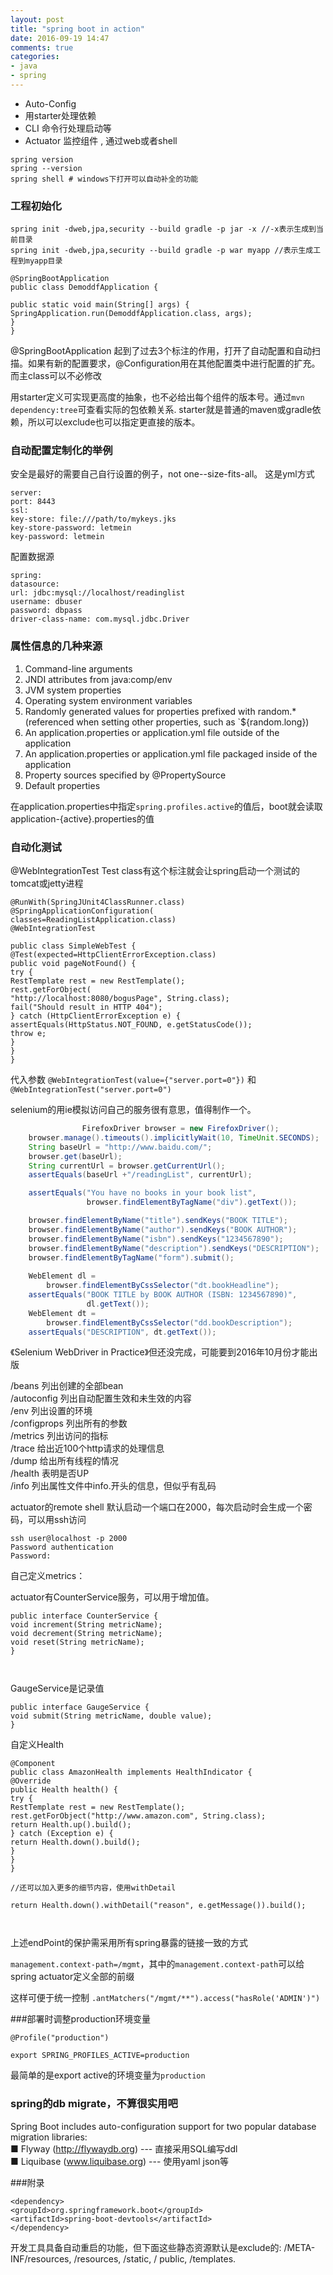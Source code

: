 ```yaml
---
layout: post
title: "spring boot in action"
date: 2016-09-19 14:47
comments: true
categories: 
- java
- spring
---
```


* Auto-Config
* 用starter处理依赖
* CLI 命令行处理启动等
* Actuator 监控组件 , 通过web或者shell

```
spring version 
spring --version
spring shell # windows下打开可以自动补全的功能
```

### 工程初始化
```
spring init -dweb,jpa,security --build gradle -p jar -x //-x表示生成到当前目录
spring init -dweb,jpa,security --build gradle -p war myapp //表示生成工程到myapp目录
```

```
@SpringBootApplication
public class DemoddfApplication {

public static void main(String[] args) {
SpringApplication.run(DemoddfApplication.class, args);
}
}
```

@SpringBootApplication 起到了过去3个标注的作用，打开了自动配置和自动扫描。如果有新的配置要求，@Configuration用在其他配置类中进行配置的扩充。而主class可以不必修改

用starter定义可实现更高度的抽象，也不必给出每个组件的版本号。通过`mvn dependency:tree`可查看实际的包依赖关系.
starter就是普通的maven或gradle依赖，所以可以exclude也可以指定更直接的版本。

### 自动配置定制化的举例

安全是最好的需要自己自行设置的例子，not one--size-fits-all。
这是yml方式
```
server:
port: 8443
ssl:
key-store: file:///path/to/mykeys.jks
key-store-password: letmein
key-password: letmein
```

配置数据源

```
spring:
datasource:
url: jdbc:mysql://localhost/readinglist
username: dbuser
password: dbpass
driver-class-name: com.mysql.jdbc.Driver
```

### 属性信息的几种来源

1. Command-line arguments
2. JNDI attributes from java:comp/env
3. JVM system properties
4. Operating system environment variables
5. Randomly generated values for properties prefixed with random.* (referenced when setting other properties, such as `${random.long})
6. An application.properties or application.yml file outside of the application
7. An application.properties or application.yml file packaged inside of the application
8. Property sources specified by @PropertySource
9. Default properties

在application.properties中指定`spring.profiles.active`的值后，boot就会读取application-{active}.properties的值



### 自动化测试

@WebIntegrationTest Test class有这个标注就会让spring启动一个测试的tomcat或jetty进程

```
@RunWith(SpringJUnit4ClassRunner.class)
@SpringApplicationConfiguration(
classes=ReadingListApplication.class)
@WebIntegrationTest

public class SimpleWebTest {
@Test(expected=HttpClientErrorException.class)
public void pageNotFound() {
try {
RestTemplate rest = new RestTemplate();
rest.getForObject(
"http://localhost:8080/bogusPage", String.class);
fail("Should result in HTTP 404");
} catch (HttpClientErrorException e) {
assertEquals(HttpStatus.NOT_FOUND, e.getStatusCode());
throw e;
}
}
}
```

代入参数
`@WebIntegrationTest(value={"server.port=0"})` 和 `@WebIntegrationTest("server.port=0")`

selenium的用ie模拟访问自己的服务很有意思，值得制作一个。

```java
                FirefoxDriver browser = new FirefoxDriver();
    browser.manage().timeouts().implicitlyWait(10, TimeUnit.SECONDS);
    String baseUrl = "http://www.baidu.com/";
    browser.get(baseUrl);
    String currentUrl = browser.getCurrentUrl();
    assertEquals(baseUrl +"/readingList", currentUrl);

    assertEquals("You have no books in your book list", 
                 browser.findElementByTagName("div").getText());

    browser.findElementByName("title").sendKeys("BOOK TITLE");
    browser.findElementByName("author").sendKeys("BOOK AUTHOR");
    browser.findElementByName("isbn").sendKeys("1234567890");
    browser.findElementByName("description").sendKeys("DESCRIPTION");
    browser.findElementByTagName("form").submit();
    
    WebElement dl = 
        browser.findElementByCssSelector("dt.bookHeadline");
    assertEquals("BOOK TITLE by BOOK AUTHOR (ISBN: 1234567890)", 
                 dl.getText());
    WebElement dt = 
        browser.findElementByCssSelector("dd.bookDescription");
    assertEquals("DESCRIPTION", dt.getText());
```

《Selenium WebDriver in Practice》但还没完成，可能要到2016年10月份才能出版 


/beans 列出创建的全部bean  
/autoconfig 列出自动配置生效和未生效的内容  
/env 列出设置的环境  
/configprops 列出所有的参数  
/metrics 列出访问的指标  
/trace 给出近100个http请求的处理信息  
/dump 给出所有线程的情况  
/health 表明是否UP  
/info 列出属性文件中info.开头的信息，但似乎有乱码  

actuator的remote shell
默认启动一个端口在2000，每次启动时会生成一个密码，可以用ssh访问

```
ssh user@localhost -p 2000
Password authentication
Password:
```

自己定义metrics：

actuator有CounterService服务，可以用于增加值。
```
public interface CounterService {
void increment(String metricName);
void decrement(String metricName);
void reset(String metricName);
}



```

GaugeService是记录值

```
public interface GaugeService {
void submit(String metricName, double value);
}
```

自定义Health

```
@Component
public class AmazonHealth implements HealthIndicator {
@Override
public Health health() {
try {
RestTemplate rest = new RestTemplate();
rest.getForObject("http://www.amazon.com", String.class);
return Health.up().build();
} catch (Exception e) {
return Health.down().build();
}
}
}

//还可以加入更多的细节内容，使用withDetail

return Health.down().withDetail("reason", e.getMessage()).build();



```

上述endPoint的保护需采用所有spring暴露的链接一致的方式

`management.context-path=/mgmt`，其中的`management.context-path`可以给spring actuator定义全部的前缀

这样可便于统一控制
`.antMatchers("/mgmt/**").access("hasRole('ADMIN')")`

###部署时调整production环境变量

`@Profile("production")`

`export SPRING_PROFILES_ACTIVE=production`

最简单的是export active的环境变量为`production`

### spring的db migrate，不算很实用吧  
Spring Boot includes auto-configuration support for two popular database migration
libraries:  
■ Flyway (http://flywaydb.org)  --- 直接采用SQL编写ddl  
■ Liquibase (www.liquibase.org) --- 使用yaml json等  


###附录

```
<dependency>
<groupId>org.springframework.boot</groupId>
<artifactId>spring-boot-devtools</artifactId>
</dependency>
```

开发工具具备自动重启的功能，但下面这些静态资源默认是exclude的: /META-INF/resources, /resources, /static, /
public, /templates.

